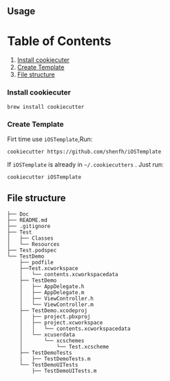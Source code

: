 ## Usage

Table of Contents
=================
1. [Install cookiecuter](#install)
2. [Create Template](#create)
3. [File structure](#structure)


### Install cookiecuter
<a name="install"></a>

```
brew install cookiecutter
```

### Create Template
<a name="create"></a>

Firt time use `iOSTemplate`,Run:

```
cookiecutter https://github.com/shenfh/iOSTemplate
```

If   `iOSTemplate` is already in `~/.cookiecutters`   . Just run:

```
cookiecutter iOSTemplate
```


## File structure
<a name="structure"></a>

```
├── Doc
├── README.md
├── .gitignore          
├── Test
│   ├── Classes
│   └── Resources
├── Test.podspec
└── TestDemo
    ├── podfile
    ├──Test.xcworkspace
    │   └── contents.xcworkspacedata
    ├── TestDemo
    │   ├── AppDelegate.h
    │   ├── AppDelegate.m
    │   ├── ViewController.h
    │   └── ViewController.m
    ├── TestDemo.xcodeproj
    │   ├── project.pbxproj
    │   ├── project.xcworkspace
    │   │   └── contents.xcworkspacedata
    │   └── xcuserdata
    │       └── xcschemes
    │           └── Test.xcscheme
    ├── TestDemoTests
    |   ├── TestDemoTests.m
    └── TestDemoUITests
        ├── TestDemoUITests.m
```



